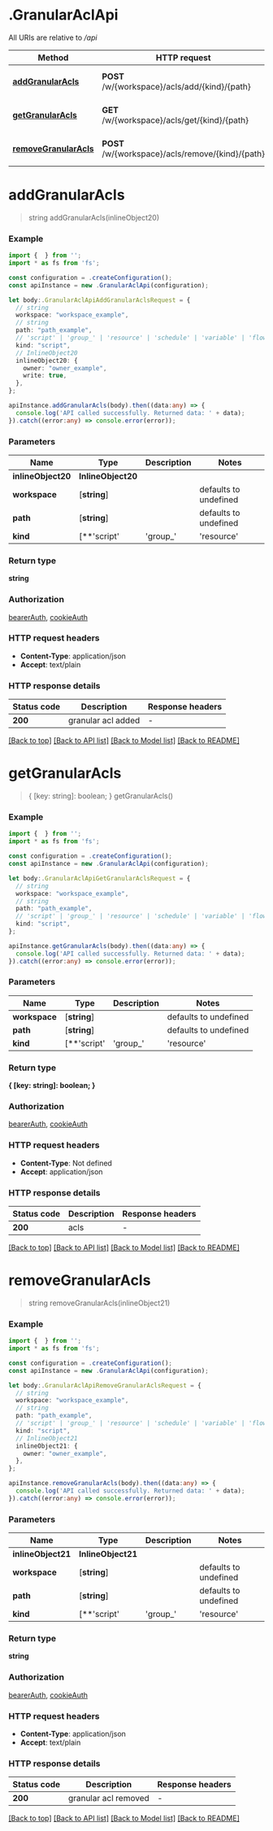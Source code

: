 # .GranularAclApi

All URIs are relative to */api*

Method | HTTP request | Description
------------- | ------------- | -------------
[**addGranularAcls**](GranularAclApi.md#addGranularAcls) | **POST** /w/{workspace}/acls/add/{kind}/{path} | add granular acls
[**getGranularAcls**](GranularAclApi.md#getGranularAcls) | **GET** /w/{workspace}/acls/get/{kind}/{path} | get granular acls
[**removeGranularAcls**](GranularAclApi.md#removeGranularAcls) | **POST** /w/{workspace}/acls/remove/{kind}/{path} | remove granular acls


# **addGranularAcls**
> string addGranularAcls(inlineObject20)


### Example


```typescript
import {  } from '';
import * as fs from 'fs';

const configuration = .createConfiguration();
const apiInstance = new .GranularAclApi(configuration);

let body:.GranularAclApiAddGranularAclsRequest = {
  // string
  workspace: "workspace_example",
  // string
  path: "path_example",
  // 'script' | 'group_' | 'resource' | 'schedule' | 'variable' | 'flow'
  kind: "script",
  // InlineObject20
  inlineObject20: {
    owner: "owner_example",
    write: true,
  },
};

apiInstance.addGranularAcls(body).then((data:any) => {
  console.log('API called successfully. Returned data: ' + data);
}).catch((error:any) => console.error(error));
```


### Parameters

Name | Type | Description  | Notes
------------- | ------------- | ------------- | -------------
 **inlineObject20** | **InlineObject20**|  |
 **workspace** | [**string**] |  | defaults to undefined
 **path** | [**string**] |  | defaults to undefined
 **kind** | [**&#39;script&#39; | &#39;group_&#39; | &#39;resource&#39; | &#39;schedule&#39; | &#39;variable&#39; | &#39;flow&#39;**]**Array<&#39;script&#39; &#124; &#39;group_&#39; &#124; &#39;resource&#39; &#124; &#39;schedule&#39; &#124; &#39;variable&#39; &#124; &#39;flow&#39;>** |  | defaults to undefined


### Return type

**string**

### Authorization

[bearerAuth](README.md#bearerAuth), [cookieAuth](README.md#cookieAuth)

### HTTP request headers

 - **Content-Type**: application/json
 - **Accept**: text/plain


### HTTP response details
| Status code | Description | Response headers |
|-------------|-------------|------------------|
**200** | granular acl added |  -  |

[[Back to top]](#) [[Back to API list]](README.md#documentation-for-api-endpoints) [[Back to Model list]](README.md#documentation-for-models) [[Back to README]](README.md)

# **getGranularAcls**
> { [key: string]: boolean; } getGranularAcls()


### Example


```typescript
import {  } from '';
import * as fs from 'fs';

const configuration = .createConfiguration();
const apiInstance = new .GranularAclApi(configuration);

let body:.GranularAclApiGetGranularAclsRequest = {
  // string
  workspace: "workspace_example",
  // string
  path: "path_example",
  // 'script' | 'group_' | 'resource' | 'schedule' | 'variable' | 'flow'
  kind: "script",
};

apiInstance.getGranularAcls(body).then((data:any) => {
  console.log('API called successfully. Returned data: ' + data);
}).catch((error:any) => console.error(error));
```


### Parameters

Name | Type | Description  | Notes
------------- | ------------- | ------------- | -------------
 **workspace** | [**string**] |  | defaults to undefined
 **path** | [**string**] |  | defaults to undefined
 **kind** | [**&#39;script&#39; | &#39;group_&#39; | &#39;resource&#39; | &#39;schedule&#39; | &#39;variable&#39; | &#39;flow&#39;**]**Array<&#39;script&#39; &#124; &#39;group_&#39; &#124; &#39;resource&#39; &#124; &#39;schedule&#39; &#124; &#39;variable&#39; &#124; &#39;flow&#39;>** |  | defaults to undefined


### Return type

**{ [key: string]: boolean; }**

### Authorization

[bearerAuth](README.md#bearerAuth), [cookieAuth](README.md#cookieAuth)

### HTTP request headers

 - **Content-Type**: Not defined
 - **Accept**: application/json


### HTTP response details
| Status code | Description | Response headers |
|-------------|-------------|------------------|
**200** | acls |  -  |

[[Back to top]](#) [[Back to API list]](README.md#documentation-for-api-endpoints) [[Back to Model list]](README.md#documentation-for-models) [[Back to README]](README.md)

# **removeGranularAcls**
> string removeGranularAcls(inlineObject21)


### Example


```typescript
import {  } from '';
import * as fs from 'fs';

const configuration = .createConfiguration();
const apiInstance = new .GranularAclApi(configuration);

let body:.GranularAclApiRemoveGranularAclsRequest = {
  // string
  workspace: "workspace_example",
  // string
  path: "path_example",
  // 'script' | 'group_' | 'resource' | 'schedule' | 'variable' | 'flow'
  kind: "script",
  // InlineObject21
  inlineObject21: {
    owner: "owner_example",
  },
};

apiInstance.removeGranularAcls(body).then((data:any) => {
  console.log('API called successfully. Returned data: ' + data);
}).catch((error:any) => console.error(error));
```


### Parameters

Name | Type | Description  | Notes
------------- | ------------- | ------------- | -------------
 **inlineObject21** | **InlineObject21**|  |
 **workspace** | [**string**] |  | defaults to undefined
 **path** | [**string**] |  | defaults to undefined
 **kind** | [**&#39;script&#39; | &#39;group_&#39; | &#39;resource&#39; | &#39;schedule&#39; | &#39;variable&#39; | &#39;flow&#39;**]**Array<&#39;script&#39; &#124; &#39;group_&#39; &#124; &#39;resource&#39; &#124; &#39;schedule&#39; &#124; &#39;variable&#39; &#124; &#39;flow&#39;>** |  | defaults to undefined


### Return type

**string**

### Authorization

[bearerAuth](README.md#bearerAuth), [cookieAuth](README.md#cookieAuth)

### HTTP request headers

 - **Content-Type**: application/json
 - **Accept**: text/plain


### HTTP response details
| Status code | Description | Response headers |
|-------------|-------------|------------------|
**200** | granular acl removed |  -  |

[[Back to top]](#) [[Back to API list]](README.md#documentation-for-api-endpoints) [[Back to Model list]](README.md#documentation-for-models) [[Back to README]](README.md)


